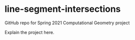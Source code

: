 # line-segment-intersections
GitHub repo for Spring 2021 Computational Geometry project

Explain the project here.
